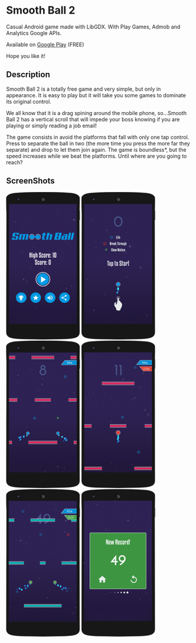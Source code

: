 # Smooth Ball 2

Casual Android game made with LibGDX. With Play Games, Admob and Analytics Google APIs.

Available on [Google Play](https://play.google.com/store/apps/details?id=com.riuvic.smoothball2.android) (FREE)

Hope you like it!

## Description

Smooth Ball 2 is a totally free game and very simple, but only in appearance. It is easy to play but it will take you some games to dominate its original control.

We all know that it is a drag spining around the mobile phone, so...Smooth Ball 2 has a vertical scroll that will impede your boss knowing if you are playing or simply reading a job email!

The game consists in avoid the platforms that fall with only one tap control. Press to separate the ball in two (the more time you press the more far they separate) and drop to let them join again. The game is boundless*, but the speed increases while we beat the platforms. Until where are you going to reach?

## ScreenShots

<IMG width="200" src="https://github.com/syagues/SmoothBall2/blob/master/readme/ch1.webp"/>
<IMG width="200" src="https://github.com/syagues/SmoothBall2/blob/master/readme/ch2.webp"/>
<IMG width="200" src="https://github.com/syagues/SmoothBall2/blob/master/readme/ch3.webp"/>
<IMG width="200" src="https://github.com/syagues/SmoothBall2/blob/master/readme/ch4.webp"/>
<IMG width="200" src="https://github.com/syagues/SmoothBall2/blob/master/readme/ch5.webp"/>
<IMG width="200" src="https://github.com/syagues/SmoothBall2/blob/master/readme/ch6.webp"/>


